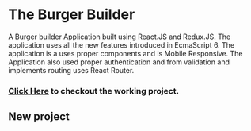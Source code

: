 # The Burger Builder

A Burger builder Application built using React.JS and Redux.JS. The application uses all the new features introduced in EcmaScript 6. The application is a uses proper components and is Mobile Responsive. The Application also used proper authentication and from validation and implements routing uses React Router.

### [Click Here](https://burgerbuilder23.netlify.app) to checkout the working project.

## New project
